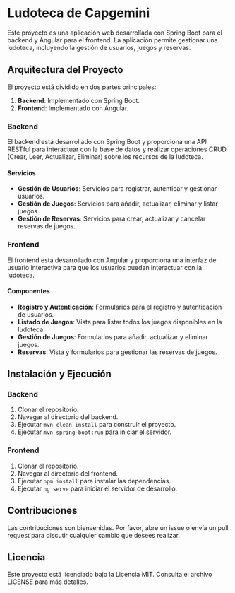 # Ludoteca de Capgemini

Este proyecto es una aplicación web desarrollada con Spring Boot para el backend y Angular para el frontend. La aplicación permite gestionar una ludoteca, incluyendo la gestión de usuarios, juegos y reservas.

## Arquitectura del Proyecto

El proyecto está dividido en dos partes principales:

1. **Backend**: Implementado con Spring Boot.
2. **Frontend**: Implementado con Angular.

### Backend

El backend está desarrollado con Spring Boot y proporciona una API RESTful para interactuar con la base de datos y realizar operaciones CRUD (Crear, Leer, Actualizar, Eliminar) sobre los recursos de la ludoteca.

#### Servicios

- **Gestión de Usuarios**: Servicios para registrar, autenticar y gestionar usuarios.
- **Gestión de Juegos**: Servicios para añadir, actualizar, eliminar y listar juegos.
- **Gestión de Reservas**: Servicios para crear, actualizar y cancelar reservas de juegos.

### Frontend

El frontend está desarrollado con Angular y proporciona una interfaz de usuario interactiva para que los usuarios puedan interactuar con la ludoteca.

#### Componentes

- **Registro y Autenticación**: Formularios para el registro y autenticación de usuarios.
- **Listado de Juegos**: Vista para listar todos los juegos disponibles en la ludoteca.
- **Gestión de Juegos**: Formularios para añadir, actualizar y eliminar juegos.
- **Reservas**: Vista y formularios para gestionar las reservas de juegos.

## Instalación y Ejecución

### Backend

1. Clonar el repositorio.
2. Navegar al directorio del backend.
3. Ejecutar `mvn clean install` para construir el proyecto.
4. Ejecutar `mvn spring-boot:run` para iniciar el servidor.

### Frontend

1. Clonar el repositorio.
2. Navegar al directorio del frontend.
3. Ejecutar `npm install` para instalar las dependencias.
4. Ejecutar `ng serve` para iniciar el servidor de desarrollo.

## Contribuciones

Las contribuciones son bienvenidas. Por favor, abre un issue o envía un pull request para discutir cualquier cambio que desees realizar.

## Licencia

Este proyecto está licenciado bajo la Licencia MIT. Consulta el archivo LICENSE para más detalles.
